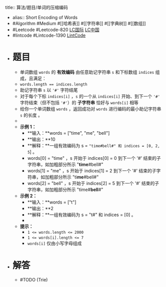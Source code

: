 title:: 算法/题目/单词的压缩编码

- alias:: Short Encoding of Words
- #Algorithm #Medium #[[哈希表]] #[[字符串]] #[[字典树]] #[[数组]]
- #Leetcode #Leetcode-820 [LC国际](https://leetcode.com/problems/short-encoding-of-words/) [LC中国](https://leetcode-cn.com/problems/short-encoding-of-words/)
- #lintcode #Lintcode-1390 [LintCode](https://www.lintcode.com/problem/1390/)
- # 题目
	- 单词数组 `words` 的 **有效编码** 由任意助记字符串 `s` 和下标数组 `indices` 组成，且满足：
	- `words.length == indices.length`
	- 助记字符串 `s` 以 `'#'` 字符结尾
	- 对于每个下标 `indices[i]` ，`s` 的一个从 `indices[i]` 开始、到下一个 `'#'` 字符结束（但不包括 `'#'`）的 **子字符串** 恰好与 `words[i]` 相等
	- 给你一个单词数组 `words` ，返回成功对 `words` 进行编码的最小助记字符串 `s` 的长度 。
	-
	- **示例 1：**
		- **输入：**words = ["time", "me", "bell"]
		- **输出：**10
		- **解释：**一组有效编码为 s = `"time#bell#" 和 indices = [0, 2, 5`] 。
		- words[0] = "time" ，s 开始于 indices[0] = 0 到下一个 '#' 结束的子字符串，如加粗部分所示 "**time**#bell#"
		- words[1] = "me" ，s 开始于 indices[1] = 2 到下一个 '#' 结束的子字符串，如加粗部分所示 "ti**me**#bell#"
		- words[2] = "bell" ，s 开始于 indices[2] = 5 到下一个 '#' 结束的子字符串，如加粗部分所示 "time#**bell**#"
	- **示例 2：**
		- **输入：**words = ["t"]
		- **输出：**2
		- **解释：**一组有效编码为 s = "t#" 和 indices = [0] 。
		-
	- **提示：**
		- `1 <= words.length <= 2000`
		- `1 <= words[i].length <= 7`
		- `words[i]` 仅由小写字母组成
- # 解答
	- #TODO (Trie)